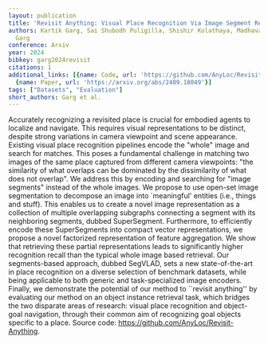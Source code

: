 ```yaml
---
layout: publication
title: 'Revisit Anything: Visual Place Recognition Via Image Segment Retrieval'
authors: Kartik Garg, Sai Shubodh Puligilla, Shishir Kolathaya, Madhava Krishna, Sourav
  Garg
conference: Arxiv
year: 2024
bibkey: garg2024revisit
citations: 1
additional_links: [{name: Code, url: 'https://github.com/AnyLoc/Revisit-Anything.'},
  {name: Paper, url: 'https://arxiv.org/abs/2409.18049'}]
tags: ["Datasets", "Evaluation"]
short_authors: Garg et al.
---
```

Accurately recognizing a revisited place is crucial for embodied agents to
localize and navigate. This requires visual representations to be distinct,
despite strong variations in camera viewpoint and scene appearance. Existing
visual place recognition pipelines encode the "whole" image and search for
matches. This poses a fundamental challenge in matching two images of the same
place captured from different camera viewpoints: "the similarity of what
overlaps can be dominated by the dissimilarity of what does not overlap". We
address this by encoding and searching for "image segments" instead of the
whole images. We propose to use open-set image segmentation to decompose an
image into `meaningful' entities (i.e., things and stuff). This enables us to
create a novel image representation as a collection of multiple overlapping
subgraphs connecting a segment with its neighboring segments, dubbed
SuperSegment. Furthermore, to efficiently encode these SuperSegments into
compact vector representations, we propose a novel factorized representation of
feature aggregation. We show that retrieving these partial representations
leads to significantly higher recognition recall than the typical whole image
based retrieval. Our segments-based approach, dubbed SegVLAD, sets a new
state-of-the-art in place recognition on a diverse selection of benchmark
datasets, while being applicable to both generic and task-specialized image
encoders. Finally, we demonstrate the potential of our method to ``revisit
anything'' by evaluating our method on an object instance retrieval task, which
bridges the two disparate areas of research: visual place recognition and
object-goal navigation, through their common aim of recognizing goal objects
specific to a place. Source code: https://github.com/AnyLoc/Revisit-Anything.